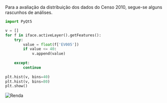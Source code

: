 Para a avaliação da distribuição dos dados do Censo 2010, segue-se alguns rascunhos de análises.

```python
import PyQt5

v = []
for f in iface.activeLayer().getFeatures():
    try:
        value = float(f['EV005'])
        if value <= 40:
            v.append(value)
        
    except:
        continue
        
plt.hist(v, bins=40)
plt.hist(v, bins=80)
plt.show()
```
![Renda][mapa1]




[mapa1]: https://github.com/mbaliu/Analises-Urbanas/blob/master/IBGE_Censo/Reposit%C3%B3rio/Grafico_Distribuicao%20Renda%20em%20MSP%20_%2040%20e%2080%20bins.png "Distribuição da Renda Média para 40 e 80 bins"
